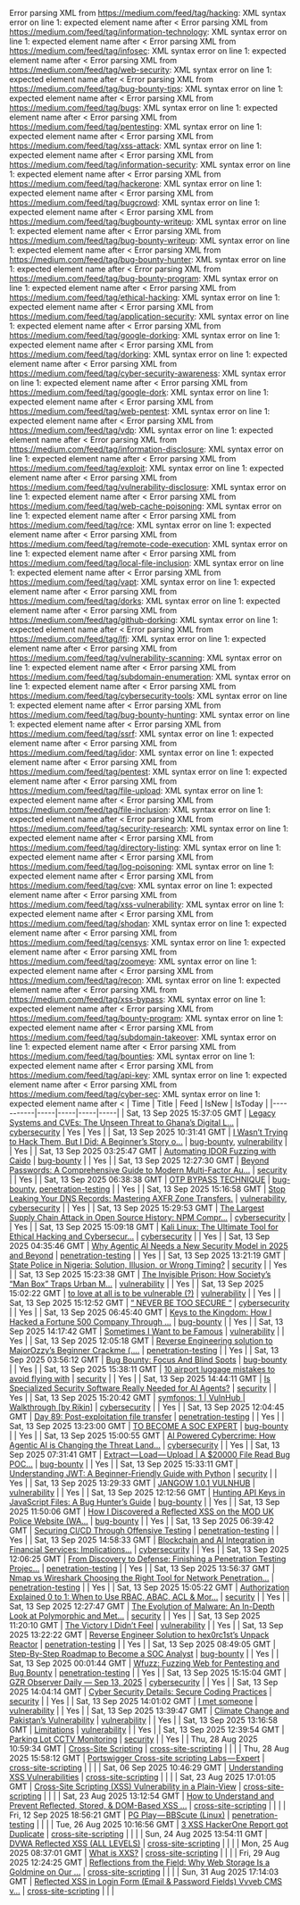 Error parsing XML from https://medium.com/feed/tag/hacking: XML syntax error on line 1: expected element name after <
Error parsing XML from https://medium.com/feed/tag/information-technology: XML syntax error on line 1: expected element name after <
Error parsing XML from https://medium.com/feed/tag/infosec: XML syntax error on line 1: expected element name after <
Error parsing XML from https://medium.com/feed/tag/web-security: XML syntax error on line 1: expected element name after <
Error parsing XML from https://medium.com/feed/tag/bug-bounty-tips: XML syntax error on line 1: expected element name after <
Error parsing XML from https://medium.com/feed/tag/bugs: XML syntax error on line 1: expected element name after <
Error parsing XML from https://medium.com/feed/tag/pentesting: XML syntax error on line 1: expected element name after <
Error parsing XML from https://medium.com/feed/tag/xss-attack: XML syntax error on line 1: expected element name after <
Error parsing XML from https://medium.com/feed/tag/information-security: XML syntax error on line 1: expected element name after <
Error parsing XML from https://medium.com/feed/tag/hackerone: XML syntax error on line 1: expected element name after <
Error parsing XML from https://medium.com/feed/tag/bugcrowd: XML syntax error on line 1: expected element name after <
Error parsing XML from https://medium.com/feed/tag/bugbounty-writeup: XML syntax error on line 1: expected element name after <
Error parsing XML from https://medium.com/feed/tag/bug-bounty-writeup: XML syntax error on line 1: expected element name after <
Error parsing XML from https://medium.com/feed/tag/bug-bounty-hunter: XML syntax error on line 1: expected element name after <
Error parsing XML from https://medium.com/feed/tag/bug-bounty-program: XML syntax error on line 1: expected element name after <
Error parsing XML from https://medium.com/feed/tag/ethical-hacking: XML syntax error on line 1: expected element name after <
Error parsing XML from https://medium.com/feed/tag/application-security: XML syntax error on line 1: expected element name after <
Error parsing XML from https://medium.com/feed/tag/google-dorking: XML syntax error on line 1: expected element name after <
Error parsing XML from https://medium.com/feed/tag/dorking: XML syntax error on line 1: expected element name after <
Error parsing XML from https://medium.com/feed/tag/cyber-security-awareness: XML syntax error on line 1: expected element name after <
Error parsing XML from https://medium.com/feed/tag/google-dork: XML syntax error on line 1: expected element name after <
Error parsing XML from https://medium.com/feed/tag/web-pentest: XML syntax error on line 1: expected element name after <
Error parsing XML from https://medium.com/feed/tag/vdp: XML syntax error on line 1: expected element name after <
Error parsing XML from https://medium.com/feed/tag/information-disclosure: XML syntax error on line 1: expected element name after <
Error parsing XML from https://medium.com/feed/tag/exploit: XML syntax error on line 1: expected element name after <
Error parsing XML from https://medium.com/feed/tag/vulnerability-disclosure: XML syntax error on line 1: expected element name after <
Error parsing XML from https://medium.com/feed/tag/web-cache-poisoning: XML syntax error on line 1: expected element name after <
Error parsing XML from https://medium.com/feed/tag/rce: XML syntax error on line 1: expected element name after <
Error parsing XML from https://medium.com/feed/tag/remote-code-execution: XML syntax error on line 1: expected element name after <
Error parsing XML from https://medium.com/feed/tag/local-file-inclusion: XML syntax error on line 1: expected element name after <
Error parsing XML from https://medium.com/feed/tag/vapt: XML syntax error on line 1: expected element name after <
Error parsing XML from https://medium.com/feed/tag/dorks: XML syntax error on line 1: expected element name after <
Error parsing XML from https://medium.com/feed/tag/github-dorking: XML syntax error on line 1: expected element name after <
Error parsing XML from https://medium.com/feed/tag/lfi: XML syntax error on line 1: expected element name after <
Error parsing XML from https://medium.com/feed/tag/vulnerability-scanning: XML syntax error on line 1: expected element name after <
Error parsing XML from https://medium.com/feed/tag/subdomain-enumeration: XML syntax error on line 1: expected element name after <
Error parsing XML from https://medium.com/feed/tag/cybersecurity-tools: XML syntax error on line 1: expected element name after <
Error parsing XML from https://medium.com/feed/tag/bug-bounty-hunting: XML syntax error on line 1: expected element name after <
Error parsing XML from https://medium.com/feed/tag/ssrf: XML syntax error on line 1: expected element name after <
Error parsing XML from https://medium.com/feed/tag/idor: XML syntax error on line 1: expected element name after <
Error parsing XML from https://medium.com/feed/tag/pentest: XML syntax error on line 1: expected element name after <
Error parsing XML from https://medium.com/feed/tag/file-upload: XML syntax error on line 1: expected element name after <
Error parsing XML from https://medium.com/feed/tag/file-inclusion: XML syntax error on line 1: expected element name after <
Error parsing XML from https://medium.com/feed/tag/security-research: XML syntax error on line 1: expected element name after <
Error parsing XML from https://medium.com/feed/tag/directory-listing: XML syntax error on line 1: expected element name after <
Error parsing XML from https://medium.com/feed/tag/log-poisoning: XML syntax error on line 1: expected element name after <
Error parsing XML from https://medium.com/feed/tag/cve: XML syntax error on line 1: expected element name after <
Error parsing XML from https://medium.com/feed/tag/xss-vulnerability: XML syntax error on line 1: expected element name after <
Error parsing XML from https://medium.com/feed/tag/shodan: XML syntax error on line 1: expected element name after <
Error parsing XML from https://medium.com/feed/tag/censys: XML syntax error on line 1: expected element name after <
Error parsing XML from https://medium.com/feed/tag/zoomeye: XML syntax error on line 1: expected element name after <
Error parsing XML from https://medium.com/feed/tag/recon: XML syntax error on line 1: expected element name after <
Error parsing XML from https://medium.com/feed/tag/xss-bypass: XML syntax error on line 1: expected element name after <
Error parsing XML from https://medium.com/feed/tag/bounty-program: XML syntax error on line 1: expected element name after <
Error parsing XML from https://medium.com/feed/tag/subdomain-takeover: XML syntax error on line 1: expected element name after <
Error parsing XML from https://medium.com/feed/tag/bounties: XML syntax error on line 1: expected element name after <
Error parsing XML from https://medium.com/feed/tag/api-key: XML syntax error on line 1: expected element name after <
Error parsing XML from https://medium.com/feed/tag/cyber-sec: XML syntax error on line 1: expected element name after <
| Time | Title | Feed | IsNew | IsToday |
|-----------|-----|-----|-----|-----|
| Sat, 13 Sep 2025 15:37:05 GMT | [Legacy Systems and CVEs: The Unseen Threat to Ghana’s Digital L...](https://freedium.cfd/https://medium.com/p/5deaab4b2383) | [cybersecurity](https://medium.com/feed/tag/cybersecurity) | Yes | Yes |
| Sat, 13 Sep 2025 10:31:41 GMT | [I Wasn’t Trying to Hack Them, But I Did: A Beginner’s Story o...](https://freedium.cfd/https://medium.com/p/9a3710dcb441) | [bug-bounty](https://medium.com/feed/tag/bug-bounty), [vulnerability](https://medium.com/feed/tag/vulnerability) |  | Yes |
| Sat, 13 Sep 2025 03:25:47 GMT | [Automating IDOR Fuzzing with Caido](https://freedium.cfd/https://medium.com/p/b6d894228bb0) | [bug-bounty](https://medium.com/feed/tag/bug-bounty) |  | Yes |
| Sat, 13 Sep 2025 12:27:30 GMT | [Beyond Passwords: A Comprehensive Guide to Modern Multi-Factor Au...](https://freedium.cfd/https://medium.com/p/f2deb07985db) | [security](https://medium.com/feed/tag/security) |  | Yes |
| Sat, 13 Sep 2025 06:38:38 GMT | [OTP BYPASS TECHNIQUE](https://freedium.cfd/https://medium.com/p/508e20a599e8) | [bug-bounty](https://medium.com/feed/tag/bug-bounty), [penetration-testing](https://medium.com/feed/tag/penetration-testing) |  | Yes |
| Sat, 13 Sep 2025 15:16:58 GMT | [Stop Leaking Your DNS Records: Mastering AXFR Zone Transfers.](https://freedium.cfd/https://medium.com/p/02faf11dc3c8) | [vulnerability](https://medium.com/feed/tag/vulnerability), [cybersecurity](https://medium.com/feed/tag/cybersecurity) |  | Yes |
| Sat, 13 Sep 2025 15:29:53 GMT | [The Largest Supply Chain Attack in Open Source History: NPM Compr...](https://freedium.cfd/https://medium.com/p/dc0f11c9c5c5) | [cybersecurity](https://medium.com/feed/tag/cybersecurity) |  | Yes |
| Sat, 13 Sep 2025 15:09:18 GMT | [ Kali Linux: The Ultimate Tool for Ethical Hacking and Cybersecur...](https://freedium.cfd/https://medium.com/p/31aba772dd40) | [cybersecurity](https://medium.com/feed/tag/cybersecurity) |  | Yes |
| Sat, 13 Sep 2025 04:35:46 GMT | [Why Agentic AI Needs a New Security Model in 2025 and Beyond](https://freedium.cfd/https://medium.com/p/5e42211e2fbe) | [penetration-testing](https://medium.com/feed/tag/penetration-testing) |  | Yes |
| Sat, 13 Sep 2025 13:21:19 GMT | [State Police in Nigeria: Solution, Illusion, or Wrong Timing?](https://freedium.cfd/https://medium.com/p/c1c06baa4f28) | [security](https://medium.com/feed/tag/security) |  | Yes |
| Sat, 13 Sep 2025 15:23:38 GMT | [The Invisible Prison: How Society’s “Man Box” Traps Urban M...](https://freedium.cfd/https://medium.com/p/ba4d2d85c424) | [vulnerability](https://medium.com/feed/tag/vulnerability) |  | Yes |
| Sat, 13 Sep 2025 15:02:22 GMT | [to love at all is to be vulnerable (?)](https://freedium.cfd/https://medium.com/p/0ecb81a57e22) | [vulnerability](https://medium.com/feed/tag/vulnerability) |  | Yes |
| Sat, 13 Sep 2025 15:12:52 GMT | [“ NEVER BE TOO SECURE “](https://freedium.cfd/https://medium.com/p/e3bd8f7a4401) | [cybersecurity](https://medium.com/feed/tag/cybersecurity) |  | Yes |
| Sat, 13 Sep 2025 06:45:40 GMT | [ Keys to the Kingdom: How I Hacked a Fortune 500 Company Through ...](https://freedium.cfd/https://medium.com/p/e26debedd3f3) | [bug-bounty](https://medium.com/feed/tag/bug-bounty) |  | Yes |
| Sat, 13 Sep 2025 14:17:42 GMT | [Sometimes I Want to be Famous](https://freedium.cfd/https://medium.com/p/cda62026f931) | [vulnerability](https://medium.com/feed/tag/vulnerability) |  | Yes |
| Sat, 13 Sep 2025 12:05:18 GMT | [Reverse Engineering solution to MajorOzzy’s Beginner Crackme (....](https://freedium.cfd/https://medium.com/p/45a775dce170) | [penetration-testing](https://medium.com/feed/tag/penetration-testing) |  | Yes |
| Sat, 13 Sep 2025 03:56:12 GMT | [Bug Bounty: Focus And Blind Spots](https://freedium.cfd/https://medium.com/p/e1498838379e) | [bug-bounty](https://medium.com/feed/tag/bug-bounty) |  | Yes |
| Sat, 13 Sep 2025 15:38:11 GMT | [10 airport luggage mistakes to avoid flying with](https://freedium.cfd/https://medium.com/p/5fed6146fe76) | [security](https://medium.com/feed/tag/security) |  | Yes |
| Sat, 13 Sep 2025 14:44:11 GMT | [Is Specialized Security Software Really Needed for AI Agents?](https://freedium.cfd/https://medium.com/p/204fa5de3176) | [security](https://medium.com/feed/tag/security) |  | Yes |
| Sat, 13 Sep 2025 15:20:42 GMT | [symfonos: 1 \| VulnHub \| Walkthrough \[by Rikin\]](https://freedium.cfd/https://medium.com/p/78224e35d04c) | [cybersecurity](https://medium.com/feed/tag/cybersecurity) |  | Yes |
| Sat, 13 Sep 2025 12:04:45 GMT | [Day 89: Post-exploitation file transfer](https://freedium.cfd/https://medium.com/p/6fe9ded3f752) | [penetration-testing](https://medium.com/feed/tag/penetration-testing) |  | Yes |
| Sat, 13 Sep 2025 13:23:00 GMT | [TO BECOME A SOC EXPERT](https://freedium.cfd/https://medium.com/p/7a628a1e65fb) | [bug-bounty](https://medium.com/feed/tag/bug-bounty) |  | Yes |
| Sat, 13 Sep 2025 15:00:55 GMT | [AI Powered Cybercrime: How Agentic AI is Changing the Threat Land...](https://freedium.cfd/https://medium.com/p/a59a62dea71c) | [cybersecurity](https://medium.com/feed/tag/cybersecurity) |  | Yes |
| Sat, 13 Sep 2025 07:31:41 GMT | [Extract — Load — Upload \| A $20000 File Read Bug POC...](https://freedium.cfd/https://medium.com/p/931383c987b2) | [bug-bounty](https://medium.com/feed/tag/bug-bounty) |  | Yes |
| Sat, 13 Sep 2025 15:33:11 GMT | [Understanding JWT: A Beginner-Friendly Guide with Python](https://freedium.cfd/https://medium.com/p/71b29953f3ab) | [security](https://medium.com/feed/tag/security) |  | Yes |
| Sat, 13 Sep 2025 13:29:33 GMT | [JANGOW 1.0.1 VULNHUB](https://freedium.cfd/https://medium.com/p/d3cfccf078d3) | [vulnerability](https://medium.com/feed/tag/vulnerability) |  | Yes |
| Sat, 13 Sep 2025 12:12:56 GMT | [Hunting API Keys in JavaScript Files: A Bug Hunter’s Guide](https://freedium.cfd/https://medium.com/p/01940b7dd6ef) | [bug-bounty](https://medium.com/feed/tag/bug-bounty) |  | Yes |
| Sat, 13 Sep 2025 11:50:06 GMT | [How I Discovered a Reflected XSS on the MOD UK Police Website (WA...](https://freedium.cfd/https://medium.com/p/5a29627333c3) | [bug-bounty](https://medium.com/feed/tag/bug-bounty) |  | Yes |
| Sat, 13 Sep 2025 06:39:42 GMT | [Securing CI/CD Through Offensive Testing](https://freedium.cfd/https://medium.com/p/d35fdffe8b2e) | [penetration-testing](https://medium.com/feed/tag/penetration-testing) |  | Yes |
| Sat, 13 Sep 2025 14:58:33 GMT | [Blockchain and AI Integration in Financial Services: Implications...](https://freedium.cfd/https://medium.com/p/f0c30613e2cf) | [cybersecurity](https://medium.com/feed/tag/cybersecurity) |  | Yes |
| Sat, 13 Sep 2025 12:06:25 GMT | [From Discovery to Defense: Finishing a Penetration Testing Projec...](https://freedium.cfd/https://medium.com/p/5a4cc2377dc7) | [penetration-testing](https://medium.com/feed/tag/penetration-testing) |  | Yes |
| Sat, 13 Sep 2025 13:56:37 GMT | [Nmap vs Wireshark Choosing the Right Tool for Network Penetration...](https://freedium.cfd/https://medium.com/p/b414ff18a1b5) | [penetration-testing](https://medium.com/feed/tag/penetration-testing) |  | Yes |
| Sat, 13 Sep 2025 15:05:22 GMT | [Authorization Explained 0 to 1: When to Use RBAC, ABAC, ACL & Mor...](https://freedium.cfd/https://medium.com/p/4f759b122479) | [security](https://medium.com/feed/tag/security) |  | Yes |
| Sat, 13 Sep 2025 12:27:47 GMT | [The Evolution of Malware: An In-Depth Look at Polymorphic and Met...](https://freedium.cfd/https://medium.com/p/2a8fc872fbc5) | [security](https://medium.com/feed/tag/security) |  | Yes |
| Sat, 13 Sep 2025 11:20:10 GMT | [The Victory I Didn’t Feel](https://freedium.cfd/https://medium.com/p/463b595025fa) | [vulnerability](https://medium.com/feed/tag/vulnerability) |  | Yes |
| Sat, 13 Sep 2025 13:22:22 GMT | [Reverse Engineer Solution to hex0rc1st’s Unpack Reactor](https://freedium.cfd/https://medium.com/p/d65f23bc6915) | [penetration-testing](https://medium.com/feed/tag/penetration-testing) |  | Yes |
| Sat, 13 Sep 2025 08:49:05 GMT | [Step-By-Step Roadmap to Become a SOC Analyst](https://freedium.cfd/https://medium.com/p/77e0dd0264b2) | [bug-bounty](https://medium.com/feed/tag/bug-bounty) |  | Yes |
| Sat, 13 Sep 2025 00:01:44 GMT | [Wfuzz: Fuzzing Web for Pentesting and Bug Bounty](https://freedium.cfd/https://medium.com/p/06eb43124603) | [penetration-testing](https://medium.com/feed/tag/penetration-testing) |  | Yes |
| Sat, 13 Sep 2025 15:15:04 GMT | [GZR Observer Daily — Sep 13, 2025](https://freedium.cfd/https://medium.com/p/7f63fe2aa1b1) | [cybersecurity](https://medium.com/feed/tag/cybersecurity) |  | Yes |
| Sat, 13 Sep 2025 14:04:14 GMT | [Cyber Security Details: Secure Coding Practices](https://freedium.cfd/https://medium.com/p/1558ed580ab7) | [security](https://medium.com/feed/tag/security) |  | Yes |
| Sat, 13 Sep 2025 14:01:02 GMT | [I met someone](https://freedium.cfd/https://medium.com/p/2478c872a6a7) | [vulnerability](https://medium.com/feed/tag/vulnerability) |  | Yes |
| Sat, 13 Sep 2025 13:39:47 GMT | [Climate Change and Pakistan’s Vulnerability](https://freedium.cfd/https://medium.com/p/a909a86f101b) | [vulnerability](https://medium.com/feed/tag/vulnerability) |  | Yes |
| Sat, 13 Sep 2025 13:16:58 GMT | [Limitations](https://freedium.cfd/https://medium.com/p/ad8b6b0a3532) | [vulnerability](https://medium.com/feed/tag/vulnerability) |  | Yes |
| Sat, 13 Sep 2025 12:39:54 GMT | [Parking Lot CCTV Monitoring](https://freedium.cfd/https://medium.com/p/6b2320487286) | [security](https://medium.com/feed/tag/security) |  | Yes |
| Thu, 28 Aug 2025 10:59:34 GMT | [Cross-Site Scripting](https://freedium.cfd/https://medium.com/p/5bd920e7cd02) | [cross-site-scripting](https://medium.com/feed/tag/cross-site-scripting) |  |  |
| Thu, 28 Aug 2025 15:58:12 GMT | [Portswigger Cross-site scripting Labs — Expert](https://freedium.cfd/https://medium.com/p/16c4eb15eec3) | [cross-site-scripting](https://medium.com/feed/tag/cross-site-scripting) |  |  |
| Sat, 06 Sep 2025 10:46:29 GMT | [Understanding XSS Vulnerabilities](https://freedium.cfd/https://medium.com/p/8ddc5aadeb37) | [cross-site-scripting](https://medium.com/feed/tag/cross-site-scripting) |  |  |
| Sat, 23 Aug 2025 17:01:05 GMT | [Cross-Site Scripting (XSS) Vulnerability in a Plain-View](https://freedium.cfd/https://medium.com/p/69c918793d2d) | [cross-site-scripting](https://medium.com/feed/tag/cross-site-scripting) |  |  |
| Sat, 23 Aug 2025 13:12:54 GMT | [How to Understand and Prevent Reflected, Stored, & DOM-Based XSS ...](https://freedium.cfd/https://medium.com/p/f2ec7a31d945) | [cross-site-scripting](https://medium.com/feed/tag/cross-site-scripting) |  |  |
| Fri, 12 Sep 2025 18:56:21 GMT | [PG Play — BBScute (Linux)](https://freedium.cfd/https://medium.com/p/eea6c914b5a6) | [penetration-testing](https://medium.com/feed/tag/penetration-testing) |  |  |
| Tue, 26 Aug 2025 10:16:56 GMT | [3 XSS HackerOne Report got Duplicate](https://freedium.cfd/https://medium.com/p/d38db9d3e771) | [cross-site-scripting](https://medium.com/feed/tag/cross-site-scripting) |  |  |
| Sun, 24 Aug 2025 13:54:11 GMT | [DVWA Reflected XSS (ALL LEVELS)](https://freedium.cfd/https://medium.com/p/616e561dd674) | [cross-site-scripting](https://medium.com/feed/tag/cross-site-scripting) |  |  |
| Mon, 25 Aug 2025 08:37:01 GMT | [What is XXS?](https://freedium.cfd/https://medium.com/p/47bfc3b28e6e) | [cross-site-scripting](https://medium.com/feed/tag/cross-site-scripting) |  |  |
| Fri, 29 Aug 2025 12:24:25 GMT | [Reflections from the Field: Why Web Storage Is a Goldmine on Our ...](https://freedium.cfd/https://medium.com/p/75435c008f86) | [cross-site-scripting](https://medium.com/feed/tag/cross-site-scripting) |  |  |
| Sun, 31 Aug 2025 17:14:03 GMT | [Reflected XSS in Login Form (Email & Password Fields) Vvveb CMS v...](https://freedium.cfd/https://medium.com/p/18800186804d) | [cross-site-scripting](https://medium.com/feed/tag/cross-site-scripting) |  |  |
